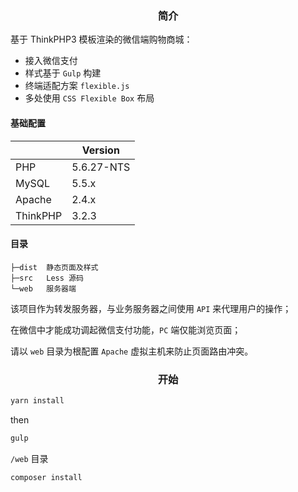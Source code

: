 <div align="center">
    <h3>简介</h3> 
     <a href="http://wap.jiushouguoji.com"></a>
</div>

基于 ThinkPHP3 模板渲染的微信端购物商城：
- 接入微信支付
- 样式基于 `Gulp` 构建
- 终端适配方案 `flexible.js`
- 多处使用 `CSS Flexible Box` 布局


#### 基础配置

|          | Version    |
|----------|------------|
| PHP      | 5.6.27-NTS |
| MySQL    | 5.5.x      |
| Apache   | 2.4.x      |
| ThinkPHP | 3.2.3      |

#### 目录

    ├─dist  静态页面及样式
    ├─src   Less 源码
    └─web   服务器端


该项目作为转发服务器，与业务服务器之间使用 `API` 来代理用户的操作；

在微信中才能成功调起微信支付功能，`PC` 端仅能浏览页面；

请以 `web` 目录为根配置 `Apache` 虚拟主机来防止页面路由冲突。


<h3 align="center">开始</h3>

```bash
yarn install 
```
then
```bash
gulp 
```

`/web` 目录

```bash
composer install
```

